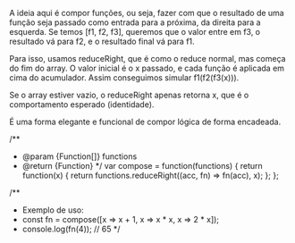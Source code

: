 A ideia aqui é compor funções, ou seja, fazer com que o resultado de uma função seja passado como entrada para a próxima, da direita para a esquerda. Se temos [f1, f2, f3], queremos que o valor entre em f3, o resultado vá para f2, e o resultado final vá para f1.

Para isso, usamos reduceRight, que é como o reduce normal, mas começa do fim do array. O valor inicial é o x passado, e cada função é aplicada em cima do acumulador. Assim conseguimos simular f1(f2(f3(x))).

Se o array estiver vazio, o reduceRight apenas retorna x, que é o comportamento esperado (identidade).

É uma forma elegante e funcional de compor lógica de forma encadeada.

/**
 * @param {Function[]} functions
 * @return {Function}
 */
var compose = function(functions) {
    return function(x) {
        return functions.reduceRight((acc, fn) => fn(acc), x);
    };
};

/**
 * Exemplo de uso:
 * const fn = compose([x => x + 1, x => x * x, x => 2 * x]);
 * console.log(fn(4)); // 65
 */
